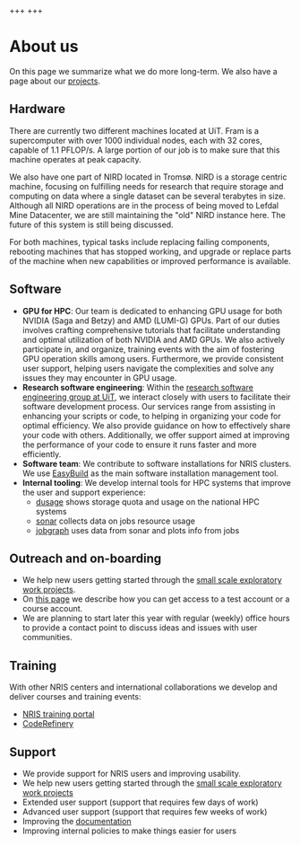 +++
+++


# About us

On this page we summarize what we do more long-term. We also have a page about
our [projects](@/projects.md).


## Hardware

There are currently two different machines located at UiT. Fram is a
supercomputer with over 1000 individual nodes, each with 32 cores, capable of
1.1 PFLOP/s. A large portion of our job is to make sure that this machine
operates at peak capacity. 

We also have one part of NIRD located in Tromsø. NIRD is a storage centric
machine, focusing on fulfilling needs for research that require storage and
computing on data where a single dataset can be several terabytes in size.
Although all NIRD operations are in the process of being moved to Lefdal Mine
Datacenter, we are still maintaining the "old" NIRD instance here. The future
of this system is still being discussed.

For both machines, typical tasks include replacing failing components,
rebooting machines that has stopped working, and upgrade or replace parts of
the machine when new capabilities or improved performance is available.


## Software

- **GPU for HPC**:
  Our team is dedicated to enhancing GPU usage for both NVIDIA (Saga and Betzy) and AMD (LUMI-G) GPUs.
  Part of our duties involves crafting comprehensive tutorials that facilitate understanding and optimal
  utilization of both NVIDIA and AMD GPUs. We also actively participate in, and organize, training events
  with the aim of fostering GPU operation skills among users. Furthermore, we provide consistent user support,
  helping users navigate the complexities and solve any issues they may encounter in GPU usage.
- **Research software engineering**:
  Within the [research software engineering group at UiT](https://research-software.uit.no),
  we interact closely with users to facilitate their software development process. Our services range from
  assisting in enhancing your scripts or code, to helping in organizing your code for optimal efficiency.
  We also provide guidance on how to effectively share your code with others. Additionally, we offer support
  aimed at improving the performance of your code to ensure it runs faster and more efficiently.
- **Software team**: We contribute to software installations for NRIS clusters.
  We use [EasyBuild](https://docs.easybuild.io) as the main software installation management tool. 
- **Internal tooling**:
  We develop internal tools for HPC systems that improve the user and support experience:
  * [dusage](https://github.com/NordicHPC/dusage/) shows storage quota and usage on the national HPC systems
  * [sonar](https://github.com/NordicHPC/sonar/) collects data on jobs resource usage
  * [jobgraph](https://github.com/NordicHPC/jobgraph/) uses data from sonar and plots info from jobs


## Outreach and on-boarding

- We help new users getting started through the
  [small scale exploratory work projects](https://www.sigma2.no/small-scale-exploratory-work).
- On [this page](@/accounts.md) we describe how you can get access to a test
  account or a course account.
- We are planning to start later this year with regular (weekly) office hours
  to provide a contact point to discuss ideas and issues with user communities.


## Training

With other NRIS centers and international collaborations we develop and deliver courses and training events:
- [NRIS training portal](https://documentation.sigma2.no/training/events.html)
- [CodeRefinery](https://coderefinery.org/)


## Support

- We provide support for NRIS users and improving usability. 
- We help new users getting started through the [small scale exploratory work projects](https://www.sigma2.no/small-scale-exploratory-work)
- Extended user support (support that requires few days of work)
- Advanced user support (support that requires few weeks of work)
- Improving the [documentation](https://documentation.sigma2.no/)
- Improving internal policies to make things easier for users
